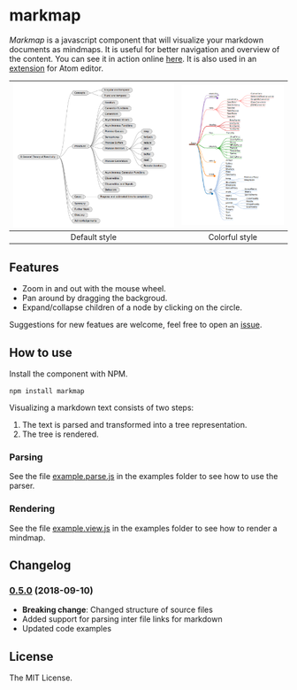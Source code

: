 
# markmap

*Markmap* is a javascript component that will visualize your markdown documents as mindmaps. It is useful for better navigation and overview of the content. You can see it in action online [here](http://kb.knomaton.org/multi-agent-systems/). It is also used in an [extension](https://atom.io/packages/markdown-mindmap) for Atom editor.

| ![markmap in action](doc/img/mindmap-screenshot2.png) | ![markmap in action](doc/img/mindmap-screenshot1.png) |
|:-:|:-:|
| Default style | Colorful style |


## Features

- Zoom in and out with the mouse wheel.
- Pan around by dragging the backgroud.
- Expand/collapse children of a node by clicking on the circle.

Suggestions for new featues are welcome, feel free to open an [issue](https://github.com/dundalek/markmap/issues).

## How to use

Install the component with NPM.
```
npm install markmap
```

Visualizing a markdown text consists of two steps:

1. The text is parsed and transformed into a tree representation.
2. The tree is rendered.

### Parsing

See the file [example.parse.js](examples/example.parse.js) in the examples folder to see how to use the parser.

### Rendering

See the file [example.view.js](examples/example.view.js) in the examples folder to see how to render a mindmap.

## Changelog

### [0.5.0](https://github.com/dundalek/closh/compare/v0.4.2...v0.5.0) (2018-09-10)

- **Breaking change**: Changed structure of source files
- Added support for parsing inter file links for markdown
- Updated code examples

## License

The MIT License.
